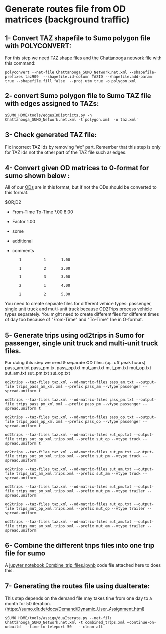 # Generate routes file from OD matrices (background traffic)

## 1- Convert TAZ shapefile to Sumo polygon file with POLYCONVERT:
For this step we need [TAZ shape files](https://github.com/smarttransit-ai/transit-gym/tree/master/simulation/Generate_routes_file_from_OD_matrices/TAZ_shapefiles) and the [Chattanooga network file](https://github.com/smarttransit-ai/transit-gym/tree/master/simulation/Generate_routes_file_from_OD_matrices/Chattanooga_Network) with this command: 

`polyconvert --net-file Chattanooga_SUMO_Network.net.xml --shapefile-prefixes taz909  --shapefile.id-column TAZID --shapefile.add-param true --shapefile.fill false  --proj.utm true -o polygon.xml`


## 2- convert Sumo polygon file to Sumo TAZ file with edges assigned to TAZs:

`$SUMO_HOME/tools/edgesInDistricts.py -n Chattanooga_SUMO_Network.net.xml -t polygon.xml  -o taz.xml'`

## 3- Check generated TAZ file:

Fix incorrect TAZ ids by removing “#x” part. Remember that this step is only for TAZ ids not the other  part of the TAZ file such as edges.

## 4- Convert given OD matrices to O-format for sumo shown below :
All of our [ODs](https://github.com/smarttransit-ai/transit-gym/tree/master/simulation/Generate_routes_file_from_OD_matrices/OD_matrices) are in this format, but if not the ODs should be converted to this format.

$OR;D2
* From-Time  To-Time
7.00 8.00
* Factor
1.00
* some
* additional
* comments

         1          1       1.00
         
         1          2       2.00
         
         1          3       3.00
         
         2          1       4.00
         
         2          2       5.00
         
     

You need to create separate files for different vehicle types: passenger, single unit truck and multi-unit truck because OD2Trips process vehicle types separately. 
You might need to create different files for different times of day too because of "From-Time" and "To-Time" line in O-format.

## 5- Generate trips using od2trips in Sumo for passenger, single unit truck and multi-unit truck files.

For doing this step we need 9 separate OD files: (op: off peak hours)
pass_am.txt
pass_pm.txt
pass_op.txt
mut_am.txt
mut_pm.txt
mut_op.txt
sut_am.txt
sut_pm.txt
sut_op.txt

`od2trips --taz-files taz.xml --od-matrix-files pass_am.txt --output-file trips_pass_am_xml.xml --prefix pass_am --vtype passenger --spread.uniform t`

`od2trips --taz-files taz.xml --od-matrix-files pass_pm.txt --output-file trips_pass_pm_xml.xml --prefix pass_pm --vtype passenger --spread.uniform t`

`od2trips --taz-files taz.xml --od-matrix-files pass_op.txt --output-file trips_pass_op_xml.xml --prefix pass_op --vtype passenger --spread.uniform t`

`od2trips --taz-files taz.xml --od-matrix-files sut_op.txt --output-file trips_sut_op_xml.trips.xml --prefix sut_op --vtype truck --spread.uniform t`

`od2trips --taz-files taz.xml --od-matrix-files sut_pm.txt --output-file trips_sut_pm_xml.trips.xml --prefix sut_pm --vtype truck --spread.uniform`

`od2trips --taz-files taz.xml --od-matrix-files sut_am.txt --output-file trips_sut_am_xml.trips.xml --prefix sut_am --vtype truck --spread.uniform`

`od2trips --taz-files taz.xml --od-matrix-files mut_pm.txt --output-file trips_mut_pm_xml.trips.xml --prefix mut_pm --vtype trailer --spread.uniform`

`od2trips --taz-files taz.xml --od-matrix-files mut_op.txt --output-file trips_mut_op_xml.trips.xml --prefix mut_op --vtype trailer --spread.uniform`

`od2trips --taz-files taz.xml --od-matrix-files mut_am.txt --output-file trips_mut_am_xml.trips.xml --prefix mut_am --vtype trailer --spread.uniform`

## 6- Combine the different trips files into one trip file for sumo
A [jupyter notebook Combine_trip_files.ipynb](https://github.com/smarttransit-ai/transit-gym/tree/master/simulation/Generate_routes_file_from_OD_matrices/code)  code file attached here to does this.

## 7- Generating the routes file using  duaIterate:
This step depends on the demand file may takes time from one day to a month for 50 iteration. (https://sumo.dlr.de/docs/Demand/Dynamic_User_Assignment.html)

`$SUMO_HOME/tools/assign/duaIterate.py --net-file Chattanooga_SUMO_Network.net.xml -t combined_trips.xml –continue-on-unbuild  --time-to-teleport 50   --clean-alt `




